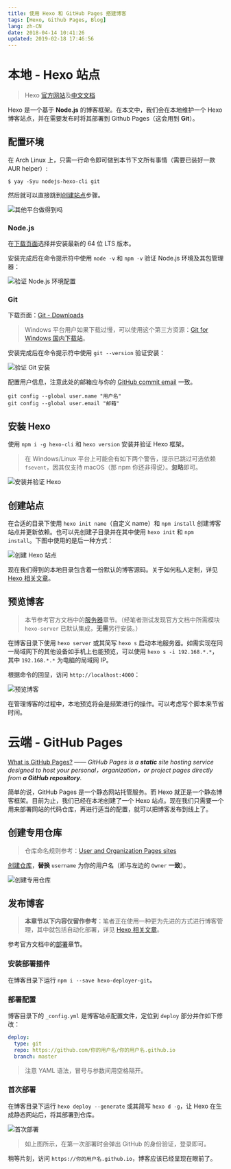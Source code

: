```yaml
---
title: 使用 Hexo 和 GitHub Pages 搭建博客
tags: [Hexo, Github Pages, Blog]
lang: zh-CN
date: 2018-04-14 10:41:26
updated: 2019-02-18 17:46:56
---
```


# 本地 - Hexo 站点

> Hexo [官方网站](https://hexo.io/zh-cn/)及[中文文档](https://hexo.io/zh-cn/docs/)

Hexo 是一个基于 **Node.js** 的博客框架。在本文中，我们会在本地维护一个 Hexo 博客站点，并在需要发布时将其部署到 Github Pages（这会用到 **Git**）。

<!-- more -->

## 配置环境

在 Arch Linux 上，只需一行命令即可做到本节下文所有事情（需要已装好一款 AUR helper）:

```shell
$ yay -Syu nodejs-hexo-cli git
```

然后就可以直接跳到[创建站点](#创建站点)步骤。

![其他平台做得到吗](./Show-Off-Arch-Linux.png)

### Node.js

在[下载页面](https://nodejs.org/en/download/)选择并安装最新的 64 位 LTS 版本。

安装完成后在命令提示符中使用 `node -v` 和 `npm -v` 验证 Node.js 环境及其包管理器：

![验证 Node.js 环境配置](./Verify-Nodejs.png)

### Git

下载页面：[Git - Downloads](https://git-scm.com/downloads)

> Windows 平台用户如果下载过慢，可以使用这个第三方资源：[Git for Windows 国内下载站](https://github.com/waylau/git-for-win#git-for-windows-国内下载站)。

安装完成后在命令提示符中使用 `git --version` 验证安装：

![验证 Git 安装](./Verify-Git.png)

配置用户信息，注意此处的邮箱应与你的 [GitHub commit email](https://help.github.com/articles/about-commit-email-addresses/) 一致。

```shell
git config --global user.name "用户名"
git config --global user.email "邮箱"
```

## 安装 Hexo

使用 `npm i -g hexo-cli` 和 `hexo version` 安装并验证 Hexo 框架。

> 在 Windows/Linux 平台上可能会有如下两个警告，提示已跳过可选依赖 `fsevent`，因其仅支持 macOS（那 npm 你还非得说）。**忽略**即可。

![安装并验证 Hexo](./Install-and-Verify-Hexo.png)

## 创建站点

在合适的目录下使用 `hexo init name`（自定义 name）和 `npm install` 创建博客站点并更新依赖。也可以先创建子目录并在其中使用 `hexo init` 和 `npm install`。下图中使用的是后一种方式：

![创建 Hexo 站点](./Initialize-Hexo-Site.png)

现在我们得到的本地目录包含着一份默认的博客源码。关于如何私人定制，详见 [Hexo 相关文章](/tags/Hexo)。

## 预览博客

> 本节参考官方文档中的[服务器](https://hexo.io/zh-cn/docs/server)章节。（经笔者测试发现官方文档中所需模块 `hexo-server` 已默认集成，**无需**另行安装。）

在博客目录下使用 `hexo server` 或其简写 `hexo s` 启动本地服务器。如需实现在同一局域网下的其他设备如手机上也能预览，可以使用 `hexo s -i 192.168.*.*`，其中 `192.168.*.*` 为电脑的局域网 IP。

根据命令的回显，访问 `http://localhost:4000`：

![预览博客](./Preview-Blog.png)

在管理博客的过程中，本地预览将会是频繁进行的操作。可以考虑写个脚本来节省时间。

# 云端 - GitHub Pages

[What is GitHub Pages?](https://help.github.com/articles/what-is-github-pages/) —— *GitHub Pages is a **static** site hosting service designed to host your personal，organization，or project pages directly from **a GitHub repository**.*

简单的说，GitHub Pages 是一个静态网站托管服务。而 Hexo 就正是一个静态博客框架。目前为止，我们已经在本地创建了一个 Hexo 站点。现在我们只需要一个用来部署网站的代码仓库，再进行适当的配置，就可以把博客发布到线上了。

## 创建专用仓库

> 仓库命名规则参考：[User and Organization Pages sites](https://help.github.com/articles/user-organization-and-project-pages/#user-and-organization-pages-sites)

[创建仓库](https://github.com/new)，**替换** `username` 为你的用户名（即与左边的 `Owner` **一致**）。

![创建专用仓库](./Create-Dedicated-Repository.png)

## 发布博客

> **本章节以下内容仅留作参考**：笔者正在使用一种更为先进的方式进行博客管理，其中就包括自动化部署，详见 [Hexo 相关文章](/tags/Hexo)。

参考官方文档中的[部署](https://hexo.io/zh-cn/docs/deployment#Git)章节。

### 安装部署插件

在博客目录下运行 `npm i --save hexo-deployer-git`。

### 部署配置

博客目录下的 `_config.yml` 是博客站点配置文件，定位到 `deploy` 部分并作如下修改：

```yml
deploy:
  type: git
  repo: https://github.com/你的用户名/你的用户名.github.io
  branch: master
```

> 注意 YAML 语法，冒号与参数间用空格隔开。

### 首次部署

在博客目录下运行 `hexo deploy --generate` 或其简写 `hexo d -g`，让 Hexo 在生成静态网站后，将其部署到仓库。

![首次部署](./First-Deployment.png)

> 如上图所示，在第一次部署时会弹出 GitHub 的身份验证，登录即可。

稍等片刻，访问 `https://你的用户名.github.io`，博客应该已经呈现在眼前了。
